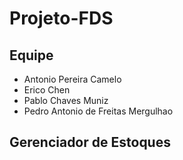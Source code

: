 # Projeto-FDS

## Equipe
<ul>
  <li>Antonio Pereira Camelo</li>
  <li>Erico Chen</li>
  <li>Pablo Chaves Muniz</li>
  <li>Pedro Antonio de Freitas Mergulhao</li>
</ul>

## Gerenciador de Estoques
<p></p>
